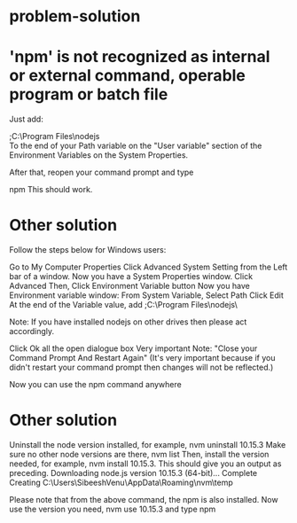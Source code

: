 # problem-solution

# 'npm' is not recognized as internal or external command, operable program or batch file
Just add:

;C:\Program Files\nodejs\
To the end of your Path variable on the "User variable" section of the Environment Variables on the System Properties.

After that, reopen your command prompt and type

npm
This should work.

# Other solution
Follow the steps below for Windows users:

Go to My Computer Properties
Click Advanced System Setting from the Left bar of a window.
Now you have a System Properties window. Click Advanced
Then, Click Environment Variable button
Now you have Environment variable window: From System Variable, Select Path
Click Edit
At the end of the Variable value, add ;C:\Program Files\nodejs\

Note: If you have installed nodejs on other drives then please act accordingly.

Click Ok all the open dialogue box
Very important Note: "Close your Command Prompt And Restart Again" (It's very important because if you didn't restart your command prompt then changes will not be reflected.)

Now you can use the npm command anywhere

# Other solution
Uninstall the node version installed, for example, nvm uninstall 10.15.3
Make sure no other node versions are there, nvm list
Then, install the version needed, for example, nvm install 10.15.3. This should give you an output as preceding.
Downloading node.js version 10.15.3 (64-bit)...
Complete
Creating C:\Users\SibeeshVenu\AppData\Roaming\nvm\temp

Please note that from the above command, the npm is also installed.
Now use the version you need, nvm use 10.15.3 and type npm
